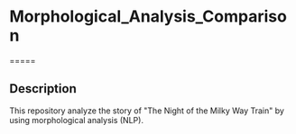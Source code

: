 # Morphological_Analysis_Comparison

=====

## Description
This repository analyze the story of "The Night of the Milky Way Train" by using morphological analysis (NLP).

